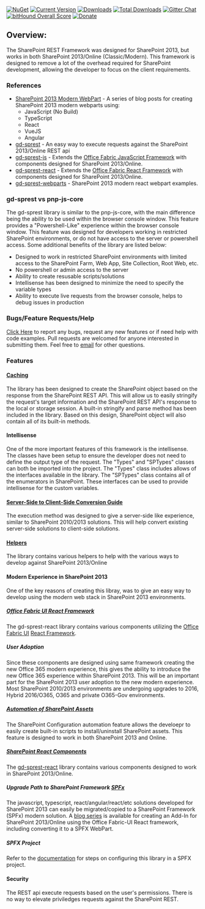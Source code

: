 [![NuGet](https://img.shields.io/nuget/v/gd-sprest.svg)](https://www.nuget.org/packages/gd-sprest/)
[![Current Version](https://badge.fury.io/js/gd-sprest.svg)](https://www.npmjs.com/package/gd-sprest)
[![Downloads](https://img.shields.io/npm/dm/gd-sprest.svg)](https://www.npmjs.com/package/gd-sprest)
[![Total Downloads](https://img.shields.io/npm/dt/gd-sprest.svg)](https://www.npmjs.com/package/gd-sprest)
[![Gitter Chat](https://badges.gitter.im/gitterHQ/gitter.png)](https://gitter.im/gd-sprest/Lobby)
[![bitHound Overall Score](https://www.bithound.io/github/gunjandatta/sprest/badges/score.svg)](https://www.bithound.io/github/gunjandatta/sprest)
[![Donate](https://img.shields.io/badge/Donate-PayPal-green.svg)](https://paypal.me/Dattabase)

## Overview:
The SharePoint REST Framework was designed for SharePoint 2013, but works in both SharePoint 2013/Online (Classic/Modern). This framework is designed to remove a lot of the overhead required for SharePoint development, allowing the developer to focus on the client requirements.

### References
- [SharePoint 2013 Modern WebPart](http://dattabase.com/sharepoint-2013-modern-webpart/) - A series of blog posts for creating SharePoint 2013 modern webparts using:
    - JavaScript (No Build)
    - TypeScript
    - React
    - VueJS
    - Angular
- [gd-sprest](https://github.com/gunjandatta/sprest) - An easy way to execute requests against the SharePoint 2013/Online REST api
- [gd-sprest-js](https://github.com/gunjandatta/sprest-js) - Extends the [Office Fabric JavaScript Framework](https://dev.office.com/fabric-js) with components designed for SharePoint 2013/Online.
- [gd-sprest-react](https://github.com/gunjandatta/sprest-react) - Extends the [Office Fabric React Framework](https://dev.office.com/fabric) with components designed for SharePoint 2013/Online.
- [gd-sprest-webparts](https://github.com/gunjandatta/sprest-webparts) - SharePoint 2013 modern react webpart examples.

### gd-sprest vs pnp-js-core
The gd-sprest library is similar to the pnp-js-core, with the main difference being the ability to be used within the browser console window. This feature provides a "Powershell-Like" experience within the browser console window. This feature was designed for developers working in restricted SharePoint environments, or do not have access to the server or powershell access. Some additional benefits of the library are listed below:
- Designed to work in restricted SharePoint environments with limited access to the SharePoint Farm, Web App, Site Collection, Root Web, etc.
- No powershell or admin access to the server
- Ability to create resusable scripts/solutions
- Intellisense has been designed to minimize the need to specify the variable types
- Ability to execute live requests from the browser console, helps to debug issues in production

### Bugs/Feature Requests/Help
[Click Here](https://github.com/gunjandatta/sprest/issues) to report any bugs, request any new features or if need help with code examples. Pull requests are welcomed for anyone interested in submitting them. Feel free to [email](mailto:github@dattabase.com) for other questions.

### Features
#### [Caching](/topics/caching)
The library has been designed to create the SharePoint object based on the response from the SharePoint REST API. This will allow us to easily stringify the request's target information and the SharePoint REST API's response to the local or storage session. A built-in stringify and parse method has been included in the library. Based on this design, SharePoint object will also contain all of its built-in methods.

#### Intellisense
One of the more important features of this framework is the intellisense. The classes have been setup to ensure the developer does not need to define the output type of the request. The "Types" and "SPTypes" classes can both be imported into the project. The "Types" class includes allows of the interfaces available in the library. The "SPTypes" class contains all of the enumerators in SharePoint. These interfaces can be used to provide intellisense for the custom variables.

#### [Server-Side to Client-Side Conversion Guide](serverside-conversion-guide)
The execution method was designed to give a server-side like experience, similar to SharePoint 2010/2013 solutions. This will help convert existing server-side solutions to client-side solutions.

#### [Helpers](/helpers)
The library contains various helpers to help with the various ways to develop against SharePoint 2013/Online

#### Modern Experience in SharePoint 2013
One of the key reasons of creating this libray, was to give an easy way to develop using the modern web stack in SharePoint 2013 environments.

##### [Office Fabric UI React Framework](https://developer.microsoft.com/en-us/fabric#/components)
The gd-sprest-react library contains various components utilizing the [Office Fabric UI](https://dev.office.com/fabric) [React Framework](https://reactjs.org/).

##### User Adoption
Since these components are designed using same framework creating the new Office 365 modern experience, this gives the ability to introduce the new Office 365 experience within SharePoint 2013. This will be an important part for the SharePoint 2013 user adoption to the new modern experience. Most SharePoint 2010/2013 environments are undergoing upgrades to 2016, Hybrid 2016/O365, O365 and private O365-Gov environments.

##### [Automation of SharePoint Assets](/topics/automation)
The SharePoint Configuration automation feature allows the develoepr to easily create built-in scripts to install/uninstall SharePoint assets. This feature is designed to work in both SharePoint 2013 and Online.

##### [SharePoint React Components](https://github.com/gunjandatta/sprest/wiki/React)
The [gd-sprest-react](https://github.com/gunjandatta/sprest-react) library contains various components designed to work in SharePoint 2013/Online.

##### Upgrade Path to SharePoint Framework [SPFx](https://docs.microsoft.com/en-us/sharepoint/dev/spfx/sharepoint-framework-overview)
The javascript, typescript, react/angular/react/etc solutions developed for SharePoint 2013 can easily be migrated/copied to a SharePoint Framework (SPFx) modern solution. A [blog series](http://dattabase.com/sharepoint-app-fabric-ui-react-part-3-3/) is available for creating an Add-In for SharePoint 2013/Online using the Office Fabric-UI React framework, including converting it to a SPFX WebPart.

##### SPFX Project
Refer to the [documentation](https://gunjandatta.github.io/development/spfx) for steps on configuring this library in a SPFX project.

#### Security
The REST api execute requests based on the user's permissions. There is no way to elevate priviledges requests against the SharePoint REST.

